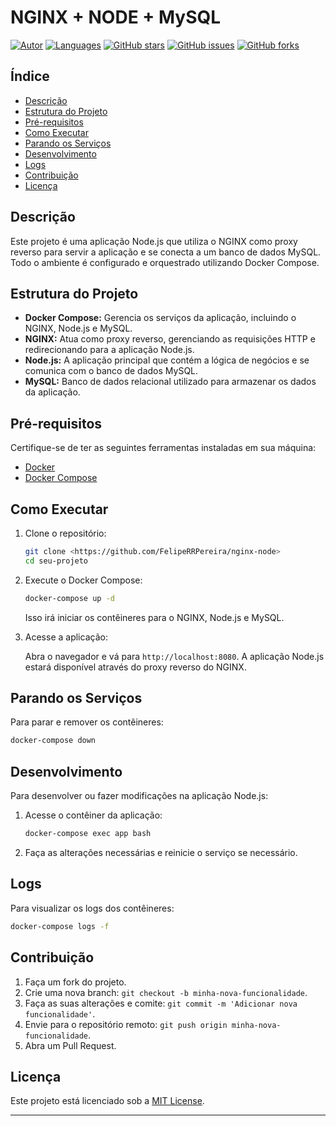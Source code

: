 # NGINX + NODE + MySQL

[![Autor](https://img.shields.io/badge/Student-FelipeRRPereira-0077D6?style=flat-square)](https://github.com/FelipeRRPereira)
[![Languages](https://img.shields.io/github/languages/count/FelipeRRPereira/nginx-node?color=0077D6&label=Langueges&style=flat-square)](#)
[![GitHub stars](https://img.shields.io/github/stars/FelipeRRPereira/nginx-node?label=Stars&style=flat-square)](https://github.com/FelipeRRPereira/nginx-node/stargazers)
[![GitHub issues](https://img.shields.io/github/issues/FelipeRRPereira/nginx-node?color=0077D6&label=Issues&style=flat-square)](https://github.com/FelipeRRPereira/nginx-node/issues)
[![GitHub forks](https://img.shields.io/github/forks/FelipeRRPereira/nginx-node?color=0077D6&label=Forks&style=flat-square)](https://github.com/FelipeRRPereira/nginx-node/network)

## Índice

<ul>
  <li><a href="#descrição">Descrição</a></li>
  <li><a href="#estrutura-do-projeto">Estrutura do Projeto</a></li>
  <li><a href="#pré-requisitos">Pré-requisitos</a></li>
  <li><a href="#como-executar">Como Executar</a></li>
  <li><a href="#parando-os-serviços">Parando os Serviços</a></li>
  <li><a href="#desenvolvimento">Desenvolvimento</a></li>
  <li><a href="#logs">Logs</a></li>
  <li><a href="#contribuição">Contribuição</a></li>
  <li><a href="#licença">Licença</a></li>
</ul>


## Descrição

Este projeto é uma aplicação Node.js que utiliza o NGINX como proxy reverso para servir a aplicação e se conecta a um banco de dados MySQL. Todo o ambiente é configurado e orquestrado utilizando Docker Compose.

## Estrutura do Projeto

- **Docker Compose:** Gerencia os serviços da aplicação, incluindo o NGINX, Node.js e MySQL.
- **NGINX:** Atua como proxy reverso, gerenciando as requisições HTTP e redirecionando para a aplicação Node.js.
- **Node.js:** A aplicação principal que contém a lógica de negócios e se comunica com o banco de dados MySQL.
- **MySQL:** Banco de dados relacional utilizado para armazenar os dados da aplicação.

## Pré-requisitos

Certifique-se de ter as seguintes ferramentas instaladas em sua máquina:

- [Docker](https://docs.docker.com/get-docker/)
- [Docker Compose](https://docs.docker.com/compose/install/)

## Como Executar

1. Clone o repositório:
    
    ```bash
    git clone <https://github.com/FelipeRRPereira/nginx-node>
    cd seu-projeto
    
    ```
    
2. Execute o Docker Compose:
    
    ```bash
    docker-compose up -d
    
    ```
    
    Isso irá iniciar os contêineres para o NGINX, Node.js e MySQL.
    
3. Acesse a aplicação:
    
    Abra o navegador e vá para `http://localhost:8080`. A aplicação Node.js estará disponível através do proxy reverso do NGINX.
    

## Parando os Serviços

Para parar e remover os contêineres:

```bash
docker-compose down

```

## Desenvolvimento

Para desenvolver ou fazer modificações na aplicação Node.js:

1. Acesse o contêiner da aplicação:
    
    ```bash
    docker-compose exec app bash
    
    ```
    
2. Faça as alterações necessárias e reinicie o serviço se necessário.

## Logs

Para visualizar os logs dos contêineres:

```bash
docker-compose logs -f

```

## Contribuição

1. Faça um fork do projeto.
2. Crie uma nova branch: `git checkout -b minha-nova-funcionalidade`.
3. Faça as suas alterações e comite: `git commit -m 'Adicionar nova funcionalidade'`.
4. Envie para o repositório remoto: `git push origin minha-nova-funcionalidade`.
5. Abra um Pull Request.

## Licença

Este projeto está licenciado sob a [MIT License]().

---